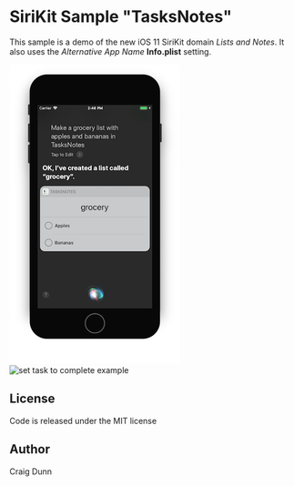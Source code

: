 SiriKit Sample "TasksNotes"
============

This sample is a demo of the new iOS 11 SiriKit domain _Lists and Notes_. It also uses the _Alternative App Name_ **Info.plist** setting.

![create task list example](Screenshots/CreateTaskList-sml.png) ![set task to complete example](SetTaskAttribute-sml.png)


License
-------

Code is released under the MIT license

Author
------

Craig Dunn

